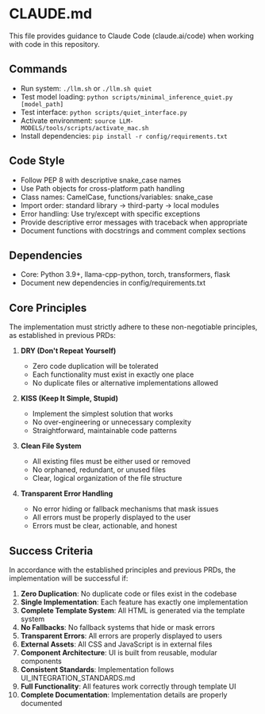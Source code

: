 # CLAUDE.md

This file provides guidance to Claude Code (claude.ai/code) when working with code in this repository.

## Commands
- Run system: `./llm.sh` or `./llm.sh quiet` 
- Test model loading: `python scripts/minimal_inference_quiet.py [model_path]`
- Test interface: `python scripts/quiet_interface.py`
- Activate environment: `source LLM-MODELS/tools/scripts/activate_mac.sh`
- Install dependencies: `pip install -r config/requirements.txt`

## Code Style
- Follow PEP 8 with descriptive snake_case names
- Use Path objects for cross-platform path handling
- Class names: CamelCase, functions/variables: snake_case
- Import order: standard library → third-party → local modules
- Error handling: Use try/except with specific exceptions
- Provide descriptive error messages with traceback when appropriate
- Document functions with docstrings and comment complex sections

## Dependencies
- Core: Python 3.9+, llama-cpp-python, torch, transformers, flask
- Document new dependencies in config/requirements.txt

## Core Principles

The implementation must strictly adhere to these non-negotiable principles, as established in previous PRDs:

1. **DRY (Don't Repeat Yourself)**
   - Zero code duplication will be tolerated
   - Each functionality must exist in exactly one place
   - No duplicate files or alternative implementations allowed

2. **KISS (Keep It Simple, Stupid)**
   - Implement the simplest solution that works
   - No over-engineering or unnecessary complexity
   - Straightforward, maintainable code patterns

3. **Clean File System**
   - All existing files must be either used or removed
   - No orphaned, redundant, or unused files
   - Clear, logical organization of the file structure

4. **Transparent Error Handling**
   - No error hiding or fallback mechanisms that mask issues
   - All errors must be properly displayed to the user
   - Errors must be clear, actionable, and honest

## Success Criteria

In accordance with the established principles and previous PRDs, the implementation will be successful if:

1. **Zero Duplication**: No duplicate code or files exist in the codebase
2. **Single Implementation**: Each feature has exactly one implementation
3. **Complete Template System**: All HTML is generated via the template system
4. **No Fallbacks**: No fallback systems that hide or mask errors
5. **Transparent Errors**: All errors are properly displayed to users
6. **External Assets**: All CSS and JavaScript is in external files
7. **Component Architecture**: UI is built from reusable, modular components
8. **Consistent Standards**: Implementation follows UI_INTEGRATION_STANDARDS.md
9. **Full Functionality**: All features work correctly through template UI
10. **Complete Documentation**: Implementation details are properly documented
